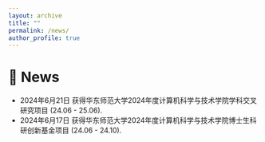 ```yaml
---
layout: archive
title: ""
permalink: /news/
author_profile: true
---
```


🎊 News
======

* 2024年6月21日 获得华东师范大学2024年度计算机科学与技术学院学科交叉研究项目 (24.06 - 25.06).
* 2024年6月17日 获得华东师范大学2024年度计算机科学与技术学院博士生科研创新基金项目 (24.06 - 24.10).
